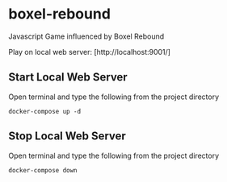 # boxel-rebound

Javascript Game influenced by Boxel Rebound  

Play on local web server: [http://localhost:9001/]  

## Start Local Web Server
Open terminal and type the following from the project directory
```term
docker-compose up -d
```

## Stop Local Web Server
Open terminal and type the following from the project directory
```term
docker-compose down
```

